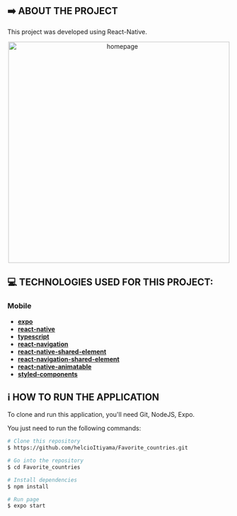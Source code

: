 ## :arrow_right: ABOUT THE PROJECT

This project was developed using React-Native. 

<p align="center">
    <img alt ="homepage" src="https://github.com/helcioItiyama/Favorite_countries/blob/main/src/assets/travels.gif" height="500px"/>
</p>

## :computer: TECHNOLOGIES USED FOR THIS PROJECT:

### Mobile
- [**expo**](https://github.com/expo/expo)
- [**react-native**](https://github.com/facebook/react-native)
- [**typescript**](https://github.com/microsoft/TypeScript)
- [**react-navigation**](https://github.com/react-navigation/react-navigation)
- [**react-native-shared-element**](https://github.com/IjzerenHein/react-native-shared-element)
- [**react-navigation-shared-element**](https://github.com/IjzerenHein/react-navigation-shared-element)
- [**react-native-animatable**](https://github.com/oblador/react-native-animatable)
- [**styled-components**](https://github.com/styled-components/styled-components)

## :information_source: HOW TO RUN THE APPLICATION

To clone and run this application, you'll need Git, NodeJS, Expo.

You just need to run the following commands:

```bash
# Clone this repository
$ https://github.com/helcioItiyama/Favorite_countries.git

# Go into the repository
$ cd Favorite_countries

# Install dependencies
$ npm install

# Run page
$ expo start
```
